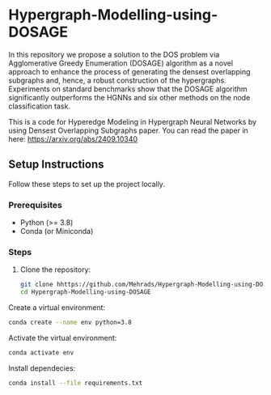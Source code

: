 # Hypergraph-Modelling-using-DOSAGE
In this repository we propose a solution to the DOS problem via Agglomerative Greedy Enumeration (DOSAGE) algorithm as a novel approach to enhance the process of generating the densest overlapping subgraphs and, hence, a robust construction of the hypergraphs. Experiments on standard benchmarks show that the DOSAGE algorithm significantly outperforms the HGNNs and six other methods on the node classification task.

This is a code for Hyperedge Modeling in Hypergraph Neural Networks by using Densest Overlapping Subgraphs paper.
You can read the paper in here: https://arxiv.org/abs/2409.10340

## Setup Instructions

Follow these steps to set up the project locally.

### Prerequisites

- Python (>= 3.8)
- Conda (or Miniconda)

### Steps

1. Clone the repository:
   ```bash
   git clone hhttps://github.com/Mehrads/Hypergraph-Modelling-using-DOSAGE.git
   cd Hypergraph-Modelling-using-DOSAGE
   ```

Create a virtual environment:
   ```bash
   conda create --name env python=3.8
   ```

Activate the virtual environment:
   ```bash
   conda activate env
   ```

Install dependecies:
   ```bash
   conda install --file requirements.txt
   ```